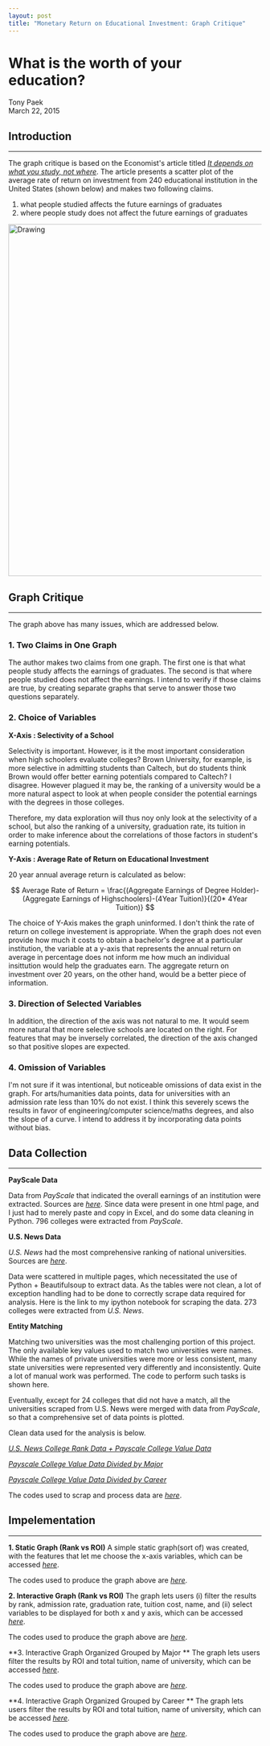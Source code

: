 ```yaml
---
layout: post
title: "Monetary Return on Educational Investment: Graph Critique"
---
```



# What is the worth of your education?
Tony Paek  
March 22, 2015  

## Introduction
***
The graph critique is based on the Economist's article titled *[It depends on what you study, not where](http://www.economist.com/news/united-states/21646220-it-depends-what-you-study-not-where)*. The article presents a scatter plot of the average rate of return on investment from 240 educational institution in the United States (shown below) and makes two following claims.

1. what people studied affects the future earnings of graduates
2. where people study does not affect the future earnings of graduates

<img src="http://cdn.static-economist.com/sites/default/files/imagecache/original-size/images/print-edition/20150314_USC467_0.png" alt="Drawing" style="width: 700px;"/>

## Graph Critique
***
The graph above has many issues, which are addressed below.

### 1. Two Claims in One Graph
The author makes two claims from one graph. The first one is that what people study affects the earnings of graduates. The second is that where people studied does not affect the earnings. I intend to verify if those claims are true, by creating separate graphs that serve to answer those two questions separately.

### 2. Choice of Variables

**X-Axis : Selectivity of a School**

Selectivity is important. However, is it the most important consideration when high schoolers evaluate colleges? Brown University, for example, is more selective in admitting students than Caltech, but do students think Brown would offer better earning potentials compared to Caltech? I disagree. However plagued it may be, the ranking of a university would be a more natural aspect to look at when people consider the potential earnings with the degrees in those colleges.

Therefore, my data exploration will thus noy only look at the selectivity of a school, but also the ranking of a university, graduation rate, its tuition in order to make inference about the correlations of those factors in student's earning potentials. 

**Y-Axis : Average Rate of Return on Educational Investment**

20 year annual average return is calculated as below:

$$ Average Rate of Return = \frac{(Aggregate Earnings of Degree Holder)-(Aggregate Earnings of Highschoolers)-(4Year Tuition)}{(20* 4Year Tuition)} $$

The choice of Y-Axis makes the graph uninformed. I don't think the rate of return on college investement is appropriate. When the graph does not even provide how much it costs to obtain a bachelor's degree at a particular institution, the variable at a y-axis that represents the annual return on average in percentage does not inform me how much an individual insittution would help the graduates earn. The aggregate return on investment over 20 years, on the other hand, would be a better piece of information.

### 3. Direction of Selected Variables

In addition, the direction of the axis was not natural to me. It would seem more natural that more selective schools are located on the right. For features that may be inversely correlated, the direction of the axis changed so that positive slopes are expected.

### 4. Omission of Variables

I'm not sure if it was intentional, but noticeable omissions of data exist in the graph. For arts/humanities data points, data for universities with an admission rate less than 10% do not exist. I think this severely scews the results in favor of engineering/computer science/maths degrees, and also the slope of a curve. I intend to address it by incorporating data points without bias.

## Data Collection
***
**PayScale Data**

Data from *PayScale* that indicated the overall earnings of an institution were extracted. Sources are *[here](http://www.payscale.com/college-roi/)*. Since data were present in one html page, and I just had to merely paste and copy in Excel, and do some data cleaning in Python. 796 colleges were extracted from *PayScale*.

**U.S. News Data**

*U.S. News* had the most comprehensive ranking of national universities. Sources are *[here](http://colleges.usnews.rankingsandreviews.com/best-colleges/rankings/national-universities)*.

Data were scattered in multiple pages, which necessitated the use of Python + Beautifulsoup to extract data. As the tables were not clean, a lot of exception handling had to be done to correctly scrape data required for analysis. Here is the link to my ipython notebook for scraping the data. 273 colleges were extracted from *U.S. News*.

**Entity Matching**

Matching two universities was the most challenging portion of this project. The only available key values used to match two universities were names. While the names of private universities were more or less consistent, many state universities were represented very differently and inconsistently. Quite a lot of manual work was performed. The code to perform such tasks is shown here.

Eventually, except for 24 colleges that did not have a match, all the universities scraped from U.S. News were merged with data from *PayScale*, so that a comprehensive set of data points is plotted.

Clean data used for the analysis is below.

*[U.S. News College Rank Data + Payscale College Value Data](https://github.com/tonypaek/uni_value/blob/master/uni_rank_int/uni.csv)*

*[Payscale College Value Data Divided by Major](https://github.com/tonypaek/uni_value/blob/master/uni_major/uni_major.csv)*

*[Payscale College Value Data Divided by Career](https://github.com/tonypaek/uni_value/blob/master/uni_career/uni_career.csv)*

The codes used to scrap and process data are *[here]( https://github.com/tonypaek/uni_value/tree/master/Data_Processing)*.

## Impelementation
***

**1. Static Graph (Rank vs ROI)**
A simple static graph(sort of) was created, with the features that let me choose the x-axis variables, which can be accessed *[here](http://tonypaek.shinyapps.io/UniversityValue-rank-static)*.

The codes used to produce the graph above are *[here](https://github.com/tonypaek/uni_value/tree/master/uni_rank_stat)*.

**2. Interactive Graph (Rank vs ROI)**
The graph lets users (i) filter the results by rank, admission rate, graduation rate, tuition cost, name, and (ii) select variables to be displayed for both x and y axis, which can be accessed *[here](http://tonypaek.shinyapps.io/UniversityValue-rank-interactive)*.

The codes used to produce the graph above are *[here](https://github.com/tonypaek/uni_value/tree/master/uni_rank_int)*.

**3. Interactive Graph Organized Grouped by Major **
The graph lets users filter the results by ROI and total tuition, name of university, which can be accessed *[here](http://tonypaek.shinyapps.io/UniversityValue-Major)*.

The codes used to produce the graph above are *[here](https://github.com/tonypaek/uni_value/tree/master/uni_rank_major)*.


**4. Interactive Graph Organized Grouped by Career **
The graph lets users filter the results by ROI and total tuition, name of university, which can be accessed *[here](http://tonypaek.shinyapps.io/UniversityValue-Career)*.

The codes used to produce the graph above are *[here](https://github.com/tonypaek/uni_value/tree/master/uni_rank_career)*.
